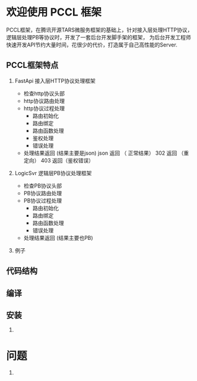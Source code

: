 # 欢迎使用 PCCL 框架
PCCL框架，在腾讯开源TARS微服务框架的基础上，针对接入层处理HTTP协议，逻辑层处理PB等协议时，开发了一套后台开发脚手架的框架， 为后台开发工程师快速开发API节约大量时间，花很少的代价，打造属于自己高性能的Server.

##  PCCL框架特点
1. FastApi  接入层HTTP协议处理框架
    - 检查http协议头部
	- http协议路由处理
	- http协议过程处理
		- 路由初始化
		- 路由绑定
		- 路由函数处理
		- 鉴权处理
		- 错误处理
	- 处理结果返回 (结果主要是json)
		json 返回 （ 正常结果）
		302 返回 （重定向）
		403 返回（鉴权错误）
		
2. LogicSvr 逻辑层PB协议处理框架
	- 检查PB协议头部
	- PB协议路由处理
	- PB协议过程处理
		- 路由初始化
		- 路由绑定
		- 路由函数处理
		- 错误处理
	- 处理结果返回 (结果主要也PB)
		

3. 例子

## 代码结构

## 编译

## 安装
1. 

# 问题
1. 



